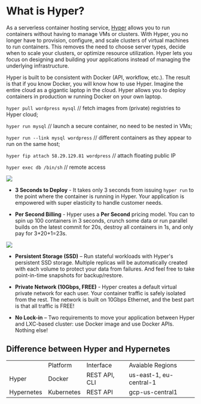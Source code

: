 # What is Hyper?

As a serverless container hosting service, [Hyper](https://www.hyper.sh/hyper) allows you to run containers without having to manage VMs or clusters. With Hyper, you no longer have to provision, configure, and scale clusters of virtual machines to run containers. This removes the need to choose server types, decide when to scale your clusters, or optimize resource utilization. Hyper lets you focus on designing and building your applications instead of managing the underlying infrastructure.

Hyper is built to be consistent with Docker (API, workflow, etc.). The result is that if you know Docker, you will know how to use Hyper.  Imagine the entire cloud as a gigantic laptop in the cloud. Hyper allows you to deploy containers in production w running Docker on your own laptop.

 `hyper pull wordpress mysql` // fetch images from (private) registries to Hyper cloud;

 `hyper run mysql` // launch a secure container, no need to be nested in VMs;

 `hyper run --link mysql wordpress` // different containers as they appear to run on the same host;

 `hyper fip attach 58.29.129.81 wordpress` // attach floating public IP

 `hyper exec db /bin/sh` // remote access

![](https://trello-attachments.s3.amazonaws.com/56daae9b816ec930c8d98197/1051x413/256afdcdaf886adcaf93ce86edd5529b/docker_native_workflow.png)

- **3 Seconds to Deploy** - It takes only 3 seconds from issuing `hyper run` to the point where the container is running in Hyper. Your application is empowered with super elasticity to handle customer needs.

- **Per Second Billing** - Hyper uses a **Per Second** pricing model. You can to spin up 100 containers in 3 seconds, crunch some data or run parallel builds on the latest commit for 20s, destroy all containers in 1s, and only pay for 3+20+1=23s.

![](https://trello-attachments.s3.amazonaws.com/56b19c6e5bb4a89f92d0e71f/903x472/2ccb5880a4286dd6d4c14eb19b3dab99/upload_2_3_2016_at_2_21_34_PM.png)

- **Persistent Storage (SSD)** – Run stateful workloads with Hyper's persistent SSD storage. Multiple replicas will be automatically created with each volume to protect your data from failures. And feel free to take point-in-time snapshots for backup/restore.

- **Private Network (10Gbps, FREE)** - Hyper creates a default virtual private network for each user. Your container traffic is safely isolated from the rest. The network is built on 10Gbps Ethernet, and the best part is that all traffic is FREE!

- **No Lock-in** – Two requirements to move your application between Hyper and LXC-based cluster: use Docker image and use Docker APIs. Nothing else!

## Difference between Hyper and Hypernetes
<table class="table table-bordered table-striped table-condensed">
<tr>
<td></td><td>Platform</td><td>Interface</td><td>Avaiable Regions</td>
</tr>
<tr>
<td>Hyper</td><td>Docker</td><td>REST API, CLI</td><td>us-east-1, eu-central-1</td>
</tr>
<tr>
<td>Hypernetes</td><td>Kubernetes</td><td>REST API</td><td>gcp-us-central1</td>
</tr>
</table>
